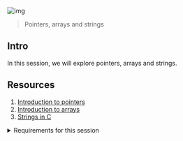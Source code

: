 ![img](https://assets.imaginablefutures.com/media/images/ALX_Logo.max-200x150.png)
>Pointers, arrays and strings 

## Intro
In this session, we will explore pointers, arrays and strings. 

## Resources 
1. [Introduction to pointers](https://byjus.com/gate/pointers-in-c/)
2. [Introduction to arrays](https://www.tutorialspoint.com/cprogramming/c_arrays.htm)
3. [Strings in C](https://www.tutorialspoint.com/cprogramming/c_strings.htm)




<details>
<summary>Requirements for this session</summary>
<ul>
<li>What are pointers and how to use them</li>
<li>What are arrays and how to use them</li>
<li>What are the differences between pointers and arrays</li>
<li>How to use strings and how to manipulate them</li>
<li>Scope of variables</li>

</ul>
</details>